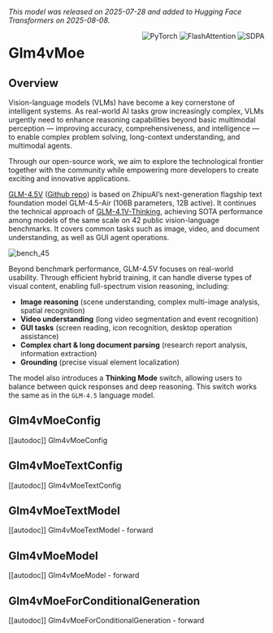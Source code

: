 <!--Copyright 2025 The ZhipuAI Inc. and The HuggingFace Inc. team. All rights reserved.

Licensed under the Apache License, Version 2.0 (the "License"); you may not use this file except in compliance with
the License. You may obtain a copy of the License at

http://www.apache.org/licenses/LICENSE-2.0

Unless required by applicable law or agreed to in writing, software distributed under the License is distributed on
an "AS IS" BASIS, WITHOUT WARRANTIES OR CONDITIONS OF ANY KIND, either express or implied. See the License for the
specific language governing permissions and limitations under the License.

⚠️ Note that this file is in Markdown but contain specific syntax for our doc-builder (similar to MDX) that may not be
rendered properly in your Markdown viewer.

-->
*This model was released on 2025-07-28 and added to Hugging Face Transformers on 2025-08-08.*

<div style="float: right;">
    <div class="flex flex-wrap space-x-1">
<img alt="PyTorch" src="https://img.shields.io/badge/PyTorch-DE3412?style=flat&logo=pytorch&logoColor=white">
<img alt="FlashAttention" src="https://img.shields.io/badge/%E2%9A%A1%EF%B8%8E%20FlashAttention-eae0c8?style=flat">
<img alt="SDPA" src="https://img.shields.io/badge/SDPA-DE3412?style=flat&logo=pytorch&logoColor=white">    </div>
</div>

# Glm4vMoe

## Overview

Vision-language models (VLMs) have become a key cornerstone of intelligent systems. As real-world AI tasks grow increasingly complex, VLMs urgently need to enhance reasoning capabilities beyond basic multimodal perception — improving accuracy, comprehensiveness, and intelligence — to enable complex problem solving, long-context understanding, and multimodal agents.

Through our open-source work, we aim to explore the technological frontier together with the community while empowering more developers to create exciting and innovative applications.

[GLM-4.5V](https://huggingface.co/papers/2508.06471) ([Github repo](https://github.com/zai-org/GLM-V)) is based on ZhipuAI’s next-generation flagship text foundation model GLM-4.5-Air (106B parameters, 12B active).  It continues the technical approach of [GLM-4.1V-Thinking](https://huggingface.co/papers/2507.01006), achieving SOTA performance among models of the same scale on 42 public vision-language benchmarks.  It covers common tasks such as image, video, and document understanding, as well as GUI agent operations.

![bench_45](https://raw.githubusercontent.com/zai-org/GLM-V/refs/heads/main/resources/bench_45v.jpeg)

Beyond benchmark performance, GLM-4.5V focuses on real-world usability. Through efficient hybrid training, it can handle diverse types of visual content, enabling full-spectrum vision reasoning, including:
- **Image reasoning** (scene understanding, complex multi-image analysis, spatial recognition)
- **Video understanding** (long video segmentation and event recognition)
- **GUI tasks** (screen reading, icon recognition, desktop operation assistance)
- **Complex chart & long document parsing** (research report analysis, information extraction)
- **Grounding** (precise visual element localization)

The model also introduces a **Thinking Mode** switch, allowing users to balance between quick responses and deep reasoning. This switch works the same as in the `GLM-4.5` language model.

## Glm4vMoeConfig

[[autodoc]] Glm4vMoeConfig

## Glm4vMoeTextConfig

[[autodoc]] Glm4vMoeTextConfig

## Glm4vMoeTextModel

[[autodoc]] Glm4vMoeTextModel
    - forward

## Glm4vMoeModel

[[autodoc]] Glm4vMoeModel
    - forward

## Glm4vMoeForConditionalGeneration

[[autodoc]] Glm4vMoeForConditionalGeneration
    - forward
